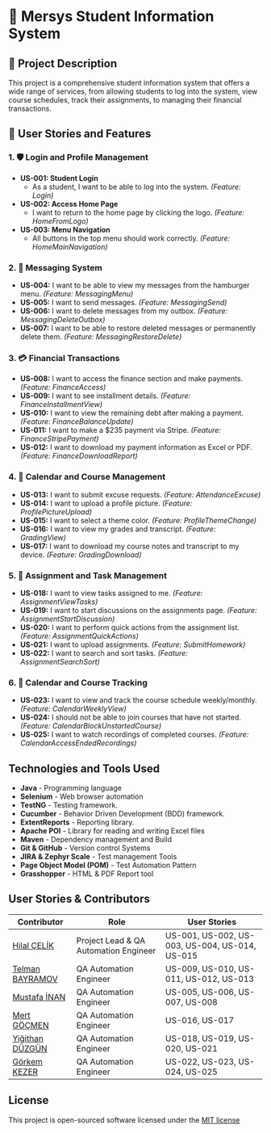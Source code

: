 # 📘 Mersys Student Information System

## 📌 Project Description

This project is a comprehensive student information system that offers a wide range of services, from allowing students
to log into the system, view course schedules, track their assignments, to managing their financial transactions.

## 🧩 User Stories and Features

### 1. 🛡️ Login and Profile Management

- **US-001: Student Login**
    - As a student, I want to be able to log into the system. *(Feature: Login)*
- **US-002: Access Home Page**
    - I want to return to the home page by clicking the logo. *(Feature: HomeFromLogo)*
- **US-003: Menu Navigation**
    - All buttons in the top menu should work correctly. *(Feature: HomeMainNavigation)*

### 2. 📩 Messaging System

- **US-004:** I want to be able to view my messages from the hamburger menu. *(Feature: MessagingMenu)*
- **US-005:** I want to send messages. *(Feature: MessagingSend)*
- **US-006:** I want to delete messages from my outbox. *(Feature: MessagingDeleteOutbox)*
- **US-007:** I want to be able to restore deleted messages or permanently delete them. *(Feature:
  MessagingRestoreDelete)*

### 3. 💳 Financial Transactions

- **US-008:** I want to access the finance section and make payments. *(Feature: FinanceAccess)*
- **US-009:** I want to see installment details. *(Feature: FinanceInstallmentView)*
- **US-010:** I want to view the remaining debt after making a payment. *(Feature: FinanceBalanceUpdate)*
- **US-011:** I want to make a $235 payment via Stripe. *(Feature: FinanceStripePayment)*
- **US-012:** I want to download my payment information as Excel or PDF. *(Feature: FinanceDownloadReport)*

### 4. 📅 Calendar and Course Management

- **US-013:** I want to submit excuse requests. *(Feature: AttendanceExcuse)*
- **US-014:** I want to upload a profile picture. *(Feature: ProfilePictureUpload)*
- **US-015:** I want to select a theme color. *(Feature: ProfileThemeChange)*
- **US-016:** I want to view my grades and transcript. *(Feature: GradingView)*
- **US-017:** I want to download my course notes and transcript to my device. *(Feature: GradingDownload)*

### 5. 📝 Assignment and Task Management

- **US-018:** I want to view tasks assigned to me. *(Feature: AssignmentViewTasks)*
- **US-019:** I want to start discussions on the assignments page. *(Feature: AssignmentStartDiscussion)*
- **US-020:** I want to perform quick actions from the assignment list. *(Feature: AssignmentQuickActions)*
- **US-021:** I want to upload assignments. *(Feature: SubmitHomework)*
- **US-022:** I want to search and sort tasks. *(Feature: AssignmentSearchSort)*

### 6. 📅 Calendar and Course Tracking

- **US-023:** I want to view and track the course schedule weekly/monthly. *(Feature: CalendarWeeklyView)*
- **US-024:** I should not be able to join courses that have not started. *(Feature: CalendarBlockUnstartedCourse)*
- **US-025:** I want to watch recordings of completed courses. *(Feature: CalendarAccessEndedRecordings)*

## Technologies and Tools Used

- **Java** - Programming language
- **Selenium** - Web browser automation
- **TestNG** - Testing framework.
- **Cucumber** - Behavior Driven Development (BDD) framework.
- **ExtentReports** - Reporting library.
- **Apache POI** - Library for reading and writing Excel files
- **Maven** - Dependency management and Build
- **Git & GitHub** - Version control Systems
- **JIRA & Zephyr Scale** - Test management Tools
- **Page Object Model (POM)** - Test Automation Pattern
- **Grasshopper** - HTML & PDF Report tool

## User Stories & Contributors

| Contributor                                          | Role                                  | User Stories                                   |
|------------------------------------------------------|---------------------------------------|------------------------------------------------|
| [Hilal ÇELİK](https://github.com/hilal-celik5)       | Project Lead & QA Automation Engineer | US-001, US-002, US-003, US-004, US-014, US-015 |
| [Telman BAYRAMOV](https://github.com/TELMAN-CREATOR) | QA Automation Engineer                | US-009, US-010, US-011, US-012, US-013         |
| [Mustafa İNAN](https://github.com/Mustafainan11)     | QA Automation Engineer                | US-005, US-006, US-007, US-008                 |
| [Mert GÖÇMEN](https://github.com/Mert-Gocmen)        | QA Automation Engineer                | US-016, US-017                                 |
| [Yiğithan DÜZGÜN](https://github.com/yigithanduzgun) | QA Automation Engineer                | US-018, US-019, US-020, US-021                 |
| [Görkem KEZER](https://github.com/Gorkem-Kezer)      | QA Automation Engineer                | US-022, US-023, US-024, US-025                 |

## License

This project is open-sourced software licensed under the [MIT license](https://opensource.org/licenses/MIT)